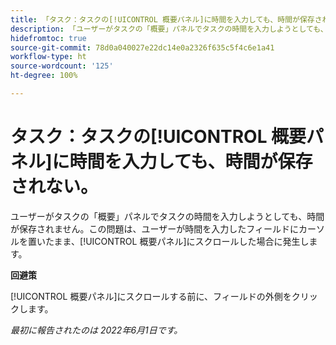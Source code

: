 ```yaml
---
title: 「タスク：タスクの[!UICONTROL 概要パネル]に時間を入力しても、時間が保存されない。」
description: 「ユーザーがタスクの「概要」パネルでタスクの時間を入力しようとしても、時間が保存されません。この問題は、ユーザーが時間を入力したフィールドにカーソルを置いたまま、「[!UICONTROL 概要パネル]」にスクロールした場合に発生します。」
hidefromtoc: true
source-git-commit: 78d0a040027e22dc14e0a2326f635c5f4c6e1a41
workflow-type: ht
source-wordcount: '125'
ht-degree: 100%

---
```



# タスク：タスクの[!UICONTROL 概要パネル]に時間を入力しても、時間が保存されない。

ユーザーがタスクの「概要」パネルでタスクの時間を入力しようとしても、時間が保存されません。この問題は、ユーザーが時間を入力したフィールドにカーソルを置いたまま、[!UICONTROL 概要パネル]にスクロールした場合に発生します。

**回避策**

[!UICONTROL 概要パネル]にスクロールする前に、フィールドの外側をクリックします。

_最初に報告されたのは 2022年6月1日です。_

